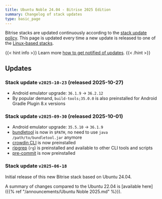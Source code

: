 ```yaml
---
title: Ubuntu Noble 24.04 - Bitrise 2025 Edition
summary: Changelog of stack updates
type: basic_page
---
```


Bitrise stacks are updated continuously according to the [stack update policy](https://devcenter.bitrise.io/en/infrastructure/build-stacks/stack-update-policy.html). This page is updated every time a new update is released to one of the [Linux-based stacks](/platform/linux).

{{< hint info >}}
Learn more [how to get notified of updates](../tips/Get%20notified.md).
{{< /hint >}}

## Updates

### Stack update `v2025-10-23` (released 2025-10-27)

- Android emulator upgrade: `36.1.9` -> `36.2.12`
- By popular demand, `build-tools;35.0.0` is also preinstalled for Android Gradle Plugin 8.x versions


### Stack update `v2025-09-30` (released 2025-10-01)

- Android emulator upgrade: `35.5.10` -> `36.1.9`
- [bundletool](https://github.com/google/bundletool) is now in `$PATH`, no need to use `java /path/to/bundletool.jar` anymore
- [crowdin CLI](https://crowdin.github.io/crowdin-cli/) is now preinstalled
- [ripgrep](https://github.com/BurntSushi/ripgrep) (`rg`) is preinstalled and available to other CLI tools and scripts
- [pre-commit](https://github.com/pre-commit/pre-commit) is now preinstalled

### Stack update `v2025-06-18`

Initial release of this new Bitrise stack based on Ubuntu 24.04.

A summary of changes compared to the Ubuntu 22.04 is [available here]({{% ref "/announcements/Ubuntu Noble 2025.md" %}}).
